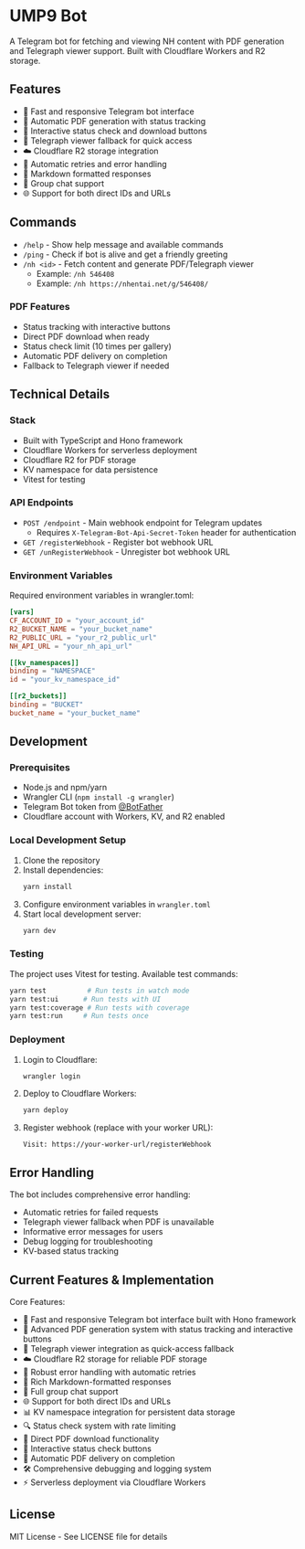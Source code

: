 # UMP9 Bot

A Telegram bot for fetching and viewing NH content with PDF generation and Telegraph viewer support. Built with Cloudflare Workers and R2 storage.

## Features

- 🚀 Fast and responsive Telegram bot interface
- 📄 Automatic PDF generation with status tracking
- 🔄 Interactive status check and download buttons
- 📱 Telegraph viewer fallback for quick access
- ☁️ Cloudflare R2 storage integration
- 🔄 Automatic retries and error handling
- 💬 Markdown formatted responses
- 👥 Group chat support
- 🌐 Support for both direct IDs and URLs

## Commands

- `/help` - Show help message and available commands
- `/ping` - Check if bot is alive and get a friendly greeting
- `/nh <id>` - Fetch content and generate PDF/Telegraph viewer
  - Example: `/nh 546408`
  - Example: `/nh https://nhentai.net/g/546408/`

### PDF Features

- Status tracking with interactive buttons
- Direct PDF download when ready
- Status check limit (10 times per gallery)
- Automatic PDF delivery on completion
- Fallback to Telegraph viewer if needed

## Technical Details

### Stack

- Built with TypeScript and Hono framework
- Cloudflare Workers for serverless deployment
- Cloudflare R2 for PDF storage
- KV namespace for data persistence
- Vitest for testing

### API Endpoints

- `POST /endpoint` - Main webhook endpoint for Telegram updates
  - Requires `X-Telegram-Bot-Api-Secret-Token` header for authentication
- `GET /registerWebhook` - Register bot webhook URL
- `GET /unRegisterWebhook` - Unregister bot webhook URL

### Environment Variables

Required environment variables in wrangler.toml:
```toml
[vars]
CF_ACCOUNT_ID = "your_account_id"
R2_BUCKET_NAME = "your_bucket_name"
R2_PUBLIC_URL = "your_r2_public_url"
NH_API_URL = "your_nh_api_url"

[[kv_namespaces]]
binding = "NAMESPACE"
id = "your_kv_namespace_id"

[[r2_buckets]]
binding = "BUCKET"
bucket_name = "your_bucket_name"
```

## Development

### Prerequisites

- Node.js and npm/yarn
- Wrangler CLI (`npm install -g wrangler`)
- Telegram Bot token from [@BotFather](https://t.me/BotFather)
- Cloudflare account with Workers, KV, and R2 enabled

### Local Development Setup

1. Clone the repository
2. Install dependencies:
   ```bash
   yarn install
   ```
3. Configure environment variables in `wrangler.toml`
4. Start local development server:
   ```bash
   yarn dev
   ```

### Testing

The project uses Vitest for testing. Available test commands:
```bash
yarn test          # Run tests in watch mode
yarn test:ui      # Run tests with UI
yarn test:coverage # Run tests with coverage
yarn test:run     # Run tests once
```

### Deployment

1. Login to Cloudflare:
   ```bash
   wrangler login
   ```

2. Deploy to Cloudflare Workers:
   ```bash
   yarn deploy
   ```

3. Register webhook (replace with your worker URL):
   ```
   Visit: https://your-worker-url/registerWebhook
   ```

## Error Handling

The bot includes comprehensive error handling:
- Automatic retries for failed requests
- Telegraph viewer fallback when PDF is unavailable
- Informative error messages for users
- Debug logging for troubleshooting
- KV-based status tracking

## Current Features & Implementation

Core Features:
- 🚀 Fast and responsive Telegram bot interface built with Hono framework
- 📄 Advanced PDF generation system with status tracking and interactive buttons
- 📱 Telegraph viewer integration as quick-access fallback
- ☁️ Cloudflare R2 storage for reliable PDF storage
- 🔄 Robust error handling with automatic retries
- 💬 Rich Markdown-formatted responses
- 👥 Full group chat support
- 🌐 Support for both direct IDs and URLs
- 📊 KV namespace integration for persistent data storage
- 🔍 Status check system with rate limiting
- 📲 Direct PDF download functionality
- 🔄 Interactive status check buttons
- 📨 Automatic PDF delivery on completion
- 🛠️ Comprehensive debugging and logging system
- ⚡ Serverless deployment via Cloudflare Workers

## License

MIT License - See LICENSE file for details 